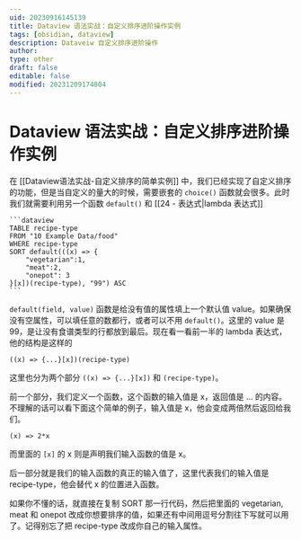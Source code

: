 ```yaml
---
uid: 20230916145139
title: Dataview 语法实战：自定义排序进阶操作实例
tags: [obsidian, dataview]
description: Dataveiw 自定义排序进阶操作
author: 
type: other
draft: false
editable: false
modified: 20231209174804
---
```


# Dataview 语法实战：自定义排序进阶操作实例

在 [[Dataview语法实战-自定义排序的简单实例]] 中，我们已经实现了自定义排序的功能，但是当自定义的量大的时候，需要嵌套的 `choice()` 函数就会很多。此时我们就需要利用另一个函数 `default()` 和 [[24 - 表达式|lambda 表达式]]

`````示例代码
```dataview
TABLE recipe-type
FROM "10 Example Data/food"
WHERE recipe-type
SORT default(((x) => {
	"vegetarian":1, 
	"meat":2,
	"onepot": 3
}[x])(recipe-type), "99") ASC
```
`````

`default(field, value)` 函数是给没有值的属性填上一个默认值 value。如果确保没有空属性，可以填任意的数都行，或者可以不用 `default()`。这里的 value 是 99，是让没有食谱类型的行都放到最后。现在看一看前一半的 lambda 表达式，他的结构是这样的

```
((x) => {...}[x])(recipe-type)
```

这里也分为两个部分 `((x) => {...}[x])` 和 `(recipe-type)`。

前一个部分，我们定义一个函数，这个函数的输入值是 x，返回值是 ... 的内容。不理解的话可以看下面这个简单的例子，输入值是 x，他会变成两倍然后返回给我们。

```
(x) => 2*x
```

而里面的 `[x]` 的 x 则是声明我们输入函数的值是 x。

后一部分就是我们的输入函数的真正的输入值了，这里代表我们的输入值是 recipe-type，他会替代 x 的位置进入函数。

如果你不懂的话，就直接在复制 SORT 那一行代码，然后把里面的 vegetarian, meat 和 onepot 改成你想要排序的值，如果还有中间用逗号分割往下写就可以用了。记得别忘了把 recipe-type 改成你自己的输入属性。